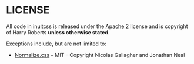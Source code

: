 # LICENSE

All code in inuitcss is released under the [Apache
2](http://www.apache.org/licenses/LICENSE-2.0.html) license and is copyright of
Harry Roberts **unless otherwise stated**.

Exceptions include, but are not limited to:

* [Normalize.css](http://necolas.github.io/normalize.css/) – MIT – Copyright
  Nicolas Gallagher and Jonathan Neal
